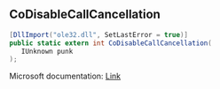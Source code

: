 ## CoDisableCallCancellation

```csharp
[DllImport("ole32.dll", SetLastError = true)]
public static extern int CoDisableCallCancellation(
   IUnknown punk
);
```

Microsoft documentation: [Link](https://docs.microsoft.com/en-us/windows/win32/api/combaseapi/nf-combaseapi-codisablecallcancellation)
